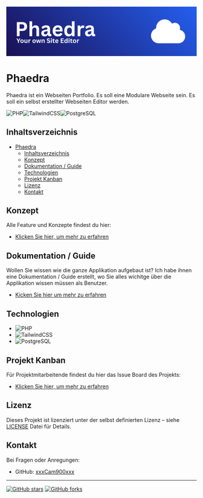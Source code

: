 ![Phaedra Banner](/concept/media/Phaedra_Banner.png)

# Phaedra
Phaedra ist ein Webseiten Portfolio. Es soll eine Modulare Webseite sein. Es soll ein selbst erstellter Webseiten Editor werden.

![PHP](https://img.shields.io/badge/PHP-8.2-777bb4?logo=php&logoColor=white)![TailwindCSS](https://img.shields.io/badge/Tailwind_CSS-3.x-06B6D4?logo=tailwindcss&logoColor=white)![PostgreSQL](https://img.shields.io/badge/PostgreSQL-16-4169E1?logo=postgresql&logoColor=white)

## Inhaltsverzeichnis
- [Phaedra](#phaedra)
  - [Inhaltsverzeichnis](#inhaltsverzeichnis)
  - [Konzept](#konzept)
  - [Dokumentation / Guide](#dokumentation--guide)
  - [Technologien](#technologien)
  - [Projekt Kanban](#projekt-kanban)
  - [Lizenz](#lizenz)
  - [Kontakt](#kontakt)

## Konzept
Alle Feature und Konzepte findest du hier:
- [Klicken Sie hier, um mehr zu erfahren](/concept/README.md)

## Dokumentation / Guide
Wollen Sie wissen wie die ganze Applikation aufgebaut ist? Ich habe ihnen eine Dokumentation / Guide erstellt, wo Sie alles wichitge über die Applikation wissen müssen als Benutzer.
- [Kicken Sie hier um mehr zu erfahren](/documentation/README.md)

## Technologien

- ![PHP](https://img.shields.io/badge/PHP-8.2-777bb4?logo=php&logoColor=white)
- ![TailwindCSS](https://img.shields.io/badge/Tailwind_CSS-3.x-06B6D4?logo=tailwindcss&logoColor=white)
- ![PostgreSQL](https://img.shields.io/badge/PostgreSQL-16-4169E1?logo=postgresql&logoColor=white)


## Projekt Kanban
Für Projektmitarbeitende findest du hier das Issue Board des Projekts:
- [Klicken Sie hier, um mehr zu erfahren](https://github.com/users/xxxCam900xxx/projects/12)

## Lizenz

Dieses Projekt ist lizenziert unter der selbst definierten Lizenz – siehe [LICENSE](LICENSE) Datei für Details.

## Kontakt

Bei Fragen oder Anregungen:

- GitHub: [xxxCam900xxx](https://github.com/xxxCam900xxx)  

---

[![GitHub stars](https://img.shields.io/github/stars/xxxCam900xxx/Phaedra?style=social)](https://github.com/xxxCam900xxx/Phaedra/stargazers) [![GitHub forks](https://img.shields.io/github/forks/xxxCam900xxx/Phaedra?style=social)](https://github.com/xxxCam900xxx/Phaedra/network)